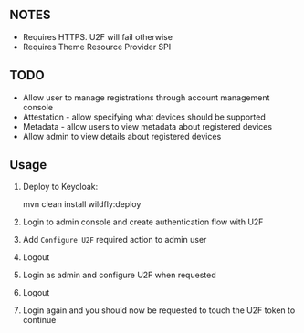 NOTES
-----

* Requires HTTPS. U2F will fail otherwise
* Requires Theme Resource Provider SPI

TODO
----

* Allow user to manage registrations through account management console
* Attestation - allow specifying what devices should be supported 
* Metadata - allow users to view metadata about registered devices
* Allow admin to view details about registered devices

Usage
-----

1. Deploy to Keycloak:

    mvn clean install wildfly:deploy

2. Login to admin console and create authentication flow with U2F

3. Add `Configure U2F` required action to admin user

4. Logout

5. Login as admin and configure U2F when requested

6. Logout

7. Login again and you should now be requested to touch the U2F token to continue